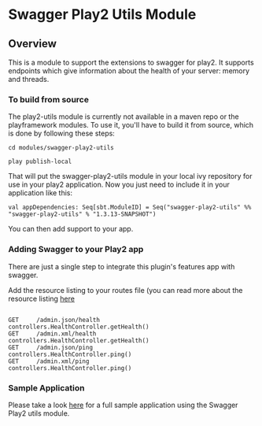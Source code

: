 # Swagger Play2 Utils Module

## Overview
This is a module to support the extensions to swagger for play2. It supports endpoints which give information about the health of your server: memory and threads.
 
### To build from source
The play2-utils module is currently not available in a maven repo or the playframework modules.  To use it, you'll have to
build it from source, which is done by following these steps:

````
cd modules/swagger-play2-utils

play publish-local
````

That will put the swagger-play2-utils module in your local ivy repository for use in your play2 application.  Now you just need to
include it in your application like this:

````
val appDependencies: Seq[sbt.ModuleID] = Seq("swagger-play2-utils" %% "swagger-play2-utils" % "1.3.13-SNAPSHOT")

````

You can then add support to your app.

### Adding Swagger to your Play2 app

There are just a single step to integrate this plugin's features app with swagger.

Add the resource listing to your routes file (you can read more about the resource listing [here](https://github.com/swagger-api/swagger-core/wiki/Resource-Listing)

````

GET     /admin.json/health			        controllers.HealthController.getHealth()
GET     /admin.xml/health			        controllers.HealthController.getHealth()
GET     /admin.json/ping			        controllers.HealthController.ping()
GET     /admin.xml/ping			            controllers.HealthController.ping()

```` 

### Sample Application

Please take a look [here](https://github.com/swagger-api/swagger-core/tree/master/samples/scala-play2) for a full sample application using the Swagger Play2 utils module.